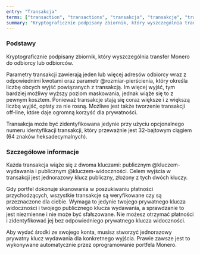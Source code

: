 ```yaml
---
entry: "Transakcja"
terms: ["transaction", "transactions", "transakcja", "transakcję", "transakcji", "transakcją", "transakcje", "transakcjom", "transakcjami"]
summary: "Kryptograficznie podpisany zbiornik, który wyszczególnia transfer Monero do odbiorcy lub odbiorców."
---
```


### Podstawy

Kryptograficznie podpisany zbiornik, który wyszczególnia transfer Monero do odbiorcy lub odbiorców.

Parametry transakcji zawierają jeden lub więcej adresów odbiorcy wraz z odpowiednimi kwotami oraz parametr @rozmiar-pierścienia, który określa liczbę obcych wyjść powiązanych z transakcją. Im więcej wyjść, tym bardziej możliwy wyższy poziom maskowania, jednak wiąże się to z pewnym kosztem. Ponieważ transakcje stają się coraz większe i z większą liczbą wyjść, opłaty za nie rosną. Możliwe jest także tworzenie transakcji off-line, które daje ogromną korzyść dla prywatności.

Transakcja może być zidentyfikowana jedynie przy użyciu opcjonalnego numeru identyfikacji transakcji, który przeważnie jest 32-bajtowym ciągiem (64 znaków heksadecymalnych).

### Szczegółowe informacje

Każda transakcja wiąże się z dwoma kluczami: publicznym @kluczem-wydawania i publicznym @kluczem-widoczności. Celem wyjścia w transakcji jest jednorazowy klucz publiczny, złożony z tych dwóch kluczy.

Gdy portfel dokonuje skanowania w poszukiwaniu płatności przychodzących, wszystkie transakcje są weryfikowane czy są przeznaczone dla ciebie. Wymaga to jedynie twojego prywatnego klucza widoczności i twojego publicznego klucza wydawania, a sprawdzanie to jest niezmienne i nie może być sfałszowane. Nie możesz otrzymać płatności i zidentyfikować jej bez odpowiedniego prywatnego klucza widoczności.

Aby wydać środki ze swojego konta, musisz stworzyć jednorazowy prywatny klucz wydawania dla konkretnego wyjścia. Prawie zawsze jest to wykonywane automatycznie przez oprogramowanie portfela Monero.

